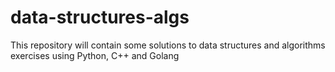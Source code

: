 # data-structures-algs
This repository will contain some solutions to data structures and algorithms exercises using Python, C++ and Golang
